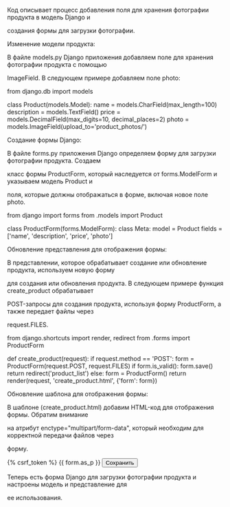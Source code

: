  Код описывает процесс добавления поля для хранения фотографии продукта в модель Django и 
 
 создания формы для загрузки фотографии.

Изменение модели продукта:

В файле models.py  Django приложения добавляем поле для хранения фотографии продукта с помощью 

ImageField. В следующем примере добавляем поле photo:

from django.db import models

class Product(models.Model):
    name = models.CharField(max_length=100)
    description = models.TextField()
    price = models.DecimalField(max_digits=10, decimal_places=2)
    photo = models.ImageField(upload_to='product_photos/')

Создание формы Django:

В файле forms.py приложения Django определяем форму для загрузки фотографии продукта. Создаем 

класс формы ProductForm, который наследуется от forms.ModelForm и указываем модель Product и

 поля, которые должны отображаться в форме, включая новое поле photo.

from django import forms
from .models import Product

class ProductForm(forms.ModelForm):
    class Meta:
        model = Product
        fields = ['name', 'description', 'price', 'photo']

Обновление представления для отображения формы:

В представлении, которое обрабатывает создание или обновление продукта, используем новую форму

 для создания или обновления продукта. В следующем примере функция create_product обрабатывает
 
  POST-запросы для создания продукта, используя форму ProductForm, а также передает файлы через 
  
  request.FILES.

  from django.shortcuts import render, redirect
from .forms import ProductForm

def create_product(request):
    if request.method == 'POST':
        form = ProductForm(request.POST, request.FILES)
        if form.is_valid():
            form.save()
            return redirect('product_list')
    else:
        form = ProductForm()
    return render(request, 'create_product.html', {'form': form})

Обновление шаблона для отображения формы:

В шаблоне (create_product.html) добавим HTML-код для отображения формы. Обратим внимание 

на атрибут enctype="multipart/form-data", который необходим для корректной передачи файлов через

 форму.

 <form method="post" enctype="multipart/form-data">
    {% csrf_token %}
    {{ form.as_p }}
    <button type="submit">Сохранить</button>
</form>

Теперь есть форма Django для загрузки фотографии продукта и настроены модель и представление для

 ее использования.



